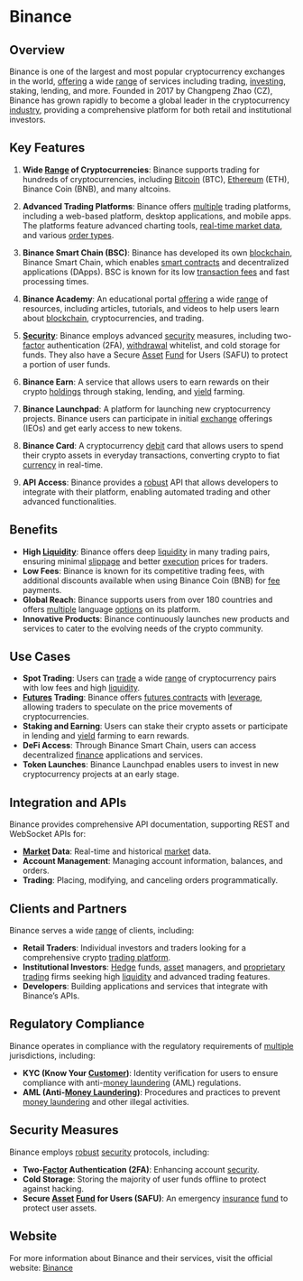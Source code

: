 # Binance

## Overview
Binance is one of the largest and most popular cryptocurrency exchanges in the world, [offering](../o/offering.md) a wide [range](../r/range.md) of services including trading, [investing](../i/investing.md), staking, lending, and more. Founded in 2017 by Changpeng Zhao (CZ), Binance has grown rapidly to become a global leader in the cryptocurrency [industry](../i/industry.md), providing a comprehensive platform for both retail and institutional investors.

## Key Features
1. **Wide [Range](../r/range.md) of Cryptocurrencies**: Binance supports trading for hundreds of cryptocurrencies, including [Bitcoin](../b/bitcoin.md) (BTC), [Ethereum](../e/ethereum_.md) (ETH), Binance Coin (BNB), and many altcoins. 

2. **Advanced Trading Platforms**: Binance offers [multiple](../m/multiple.md) trading platforms, including a web-based platform, desktop applications, and mobile apps. The platforms feature advanced charting tools, [real-time market data](../r/real-time_market_data.md), and various [order types](../o/order_types_in_trading.md).

3. **Binance Smart Chain (BSC)**: Binance has developed its own [blockchain](../b/blockchain_in_trading.md), Binance Smart Chain, which enables [smart contracts](../s/smart_contracts_in_trading.md) and decentralized applications (DApps). BSC is known for its low [transaction fees](../t/transaction_fees.md) and fast processing times.

4. **Binance Academy**: An educational portal [offering](../o/offering.md) a wide [range](../r/range.md) of resources, including articles, tutorials, and videos to help users learn about [blockchain](../b/blockchain_in_trading.md), cryptocurrencies, and trading.

5. **[Security](../s/security.md)**: Binance employs advanced [security](../s/security.md) measures, including two-[factor](../f/factor.md) authentication (2FA), [withdrawal](../w/withdrawal.md) whitelist, and cold storage for funds. They also have a Secure [Asset](../a/asset.md) [Fund](../f/fund.md) for Users (SAFU) to protect a portion of user funds.

6. **Binance Earn**: A service that allows users to earn rewards on their crypto [holdings](../h/holdings.md) through staking, lending, and [yield](../y/yield.md) farming.

7. **Binance Launchpad**: A platform for launching new cryptocurrency projects. Binance users can participate in initial [exchange](../e/exchange.md) offerings (IEOs) and get early access to new tokens.

8. **Binance Card**: A cryptocurrency [debit](../d/debit.md) card that allows users to spend their crypto assets in everyday transactions, converting crypto to fiat [currency](../c/currency.md) in real-time.

9. **API Access**: Binance provides a [robust](../r/robust.md) API that allows developers to integrate with their platform, enabling automated trading and other advanced functionalities.

## Benefits
- **High [Liquidity](../l/liquidity.md)**: Binance offers deep [liquidity](../l/liquidity.md) in many trading pairs, ensuring minimal [slippage](../s/slippage.md) and better [execution](../e/execution.md) prices for traders.
- **Low Fees**: Binance is known for its competitive trading fees, with additional discounts available when using Binance Coin (BNB) for [fee](../f/fee.md) payments.
- **Global Reach**: Binance supports users from over 180 countries and offers [multiple](../m/multiple.md) language [options](../o/options.md) on its platform.
- **Innovative Products**: Binance continuously launches new products and services to cater to the evolving needs of the crypto community.

## Use Cases
- **Spot Trading**: Users can [trade](../t/trade.md) a wide [range](../r/range.md) of cryptocurrency pairs with low fees and high [liquidity](../l/liquidity.md).
- **[Futures](../f/futures.md) Trading**: Binance offers [futures contracts](../f/futures_contracts.md) with [leverage](../l/leverage.md), allowing traders to speculate on the price movements of cryptocurrencies.
- **Staking and Earning**: Users can stake their crypto assets or participate in lending and [yield](../y/yield.md) farming to earn rewards.
- **DeFi Access**: Through Binance Smart Chain, users can access decentralized [finance](../f/finance.md) applications and services.
- **Token Launches**: Binance Launchpad enables users to invest in new cryptocurrency projects at an early stage.

## Integration and APIs
Binance provides comprehensive API documentation, supporting REST and WebSocket APIs for:
- **[Market](../m/market.md) Data**: Real-time and historical [market](../m/market.md) data.
- **Account Management**: Managing account information, balances, and orders.
- **Trading**: Placing, modifying, and canceling orders programmatically.

## Clients and Partners
Binance serves a wide [range](../r/range.md) of clients, including:
- **Retail Traders**: Individual investors and traders looking for a comprehensive crypto [trading platform](../t/trading_platform.md).
- **Institutional Investors**: [Hedge](../h/hedge.md) funds, [asset](../a/asset.md) managers, and [proprietary trading](../p/proprietary_trading.md) firms seeking high [liquidity](../l/liquidity.md) and advanced trading features.
- **Developers**: Building applications and services that integrate with Binance’s APIs.

## Regulatory Compliance
Binance operates in compliance with the regulatory requirements of [multiple](../m/multiple.md) jurisdictions, including:
- **KYC (Know Your [Customer](../c/customer.md))**: Identity verification for users to ensure compliance with anti-[money laundering](../m/money_laundering.md) (AML) regulations.
- **AML (Anti-[Money Laundering](../m/money_laundering.md))**: Procedures and practices to prevent [money laundering](../m/money_laundering.md) and other illegal activities.

## Security Measures
Binance employs [robust](../r/robust.md) [security](../s/security.md) protocols, including:
- **Two-[Factor](../f/factor.md) Authentication (2FA)**: Enhancing account [security](../s/security.md).
- **Cold Storage**: Storing the majority of user funds offline to protect against hacking.
- **Secure [Asset](../a/asset.md) [Fund](../f/fund.md) for Users (SAFU)**: An emergency [insurance](../i/insurance.md) [fund](../f/fund.md) to protect user assets.

## Website
For more information about Binance and their services, visit the official website: [Binance](https://www.binance.com/)
